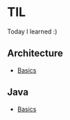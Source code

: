 # TIL
Today I learned :)

## Architecture
* [Basics](https://github.com/injuk/TIL/blob/master/Architecture/Architecture.md)

## Java
* [Basics](https://github.com/injuk/TIL/blob/master/Java/Java.md)